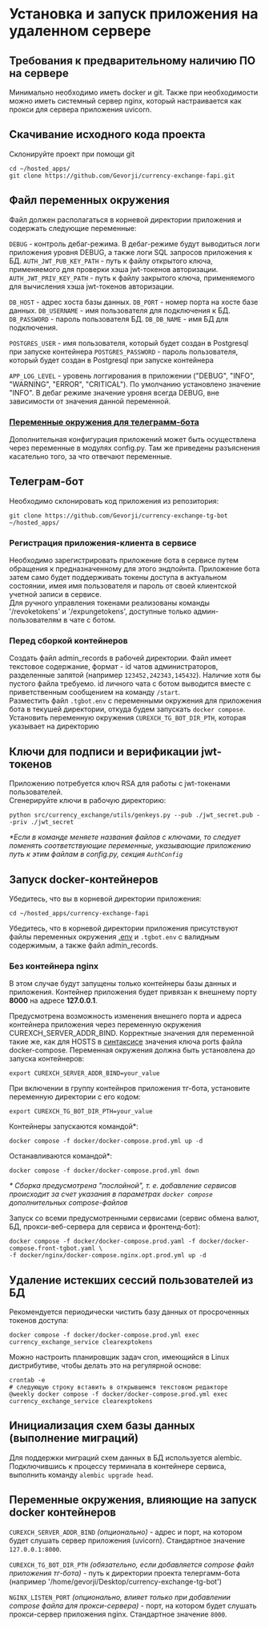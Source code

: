 # Установка и запуск приложения на удаленном сервере

## Требования к предварительному наличию ПО на сервере
Минимально необходимо иметь docker и git. Также при необходимости можно иметь системный сервер nginx, 
который настраивается как прокси для сервера приложения uvicorn. 
## Скачивание исходного кода проекта
Склонируйте проект при помощи git
```shell
cd ~/hosted_apps/
git clone https://github.com/Gevorji/currency-exchange-fapi.git
```

## Файл переменных окружения

Файл должен располагаться в корневой директории приложения и содержать следующие переменные:  

`DEBUG` - контроль дебаг-режима. В дебаг-режиме будут выводиться логи приложения уровня DEBUG, а также логи SQL запросов 
приложения к БД.
`AUTH_JWT_PUB_KEY_PATH` - путь к файлу открытого ключа, применяемого для проверки хэша jwt-токенов авторизации.
`AUTH_JWT_PRIV_KEY_PATH` - путь к файлу закрытого ключа, применяемого для вычисления хэша jwt-токенов авторизации.

`DB_HOST` - адрес хоста базы данных.
`DB_PORT` - номер порта на хосте базе данных.
`DB_USERNAME` - имя пользователя для подключения к БД.
`DB_PASSWORD` - пароль пользователя БД.
`DB_DB_NAME` - имя БД для подключения.

`POSTGRES_USER` - имя пользователя, который будет создан в Postgresql при запуске контейнера
`POSTGRES_PASSWORD` - пароль пользователя, который будет создан в Postgresql при запуске контейнера

`APP_LOG_LEVEL` - уровень логгирования в приложении ("DEBUG", "INFO", "WARNING", "ERROR", "CRITICAL"). 
По умолчанию установлено значение "INFO". В дебаг режиме значение уровня всегда DEBUG, вне
зависимости от значения данной переменной.

### [Переменные окружения для телеграмм-бота](https://github.com/Gevorji/currency-exchange-tg-bot?tab=readme-ov-file#%D0%BF%D0%B5%D1%80%D0%B5%D0%BC%D0%B5%D0%BD%D0%BD%D1%8B%D0%B5-%D0%BE%D0%BA%D1%80%D1%83%D0%B6%D0%B5%D0%BD%D0%B8%D1%8F-%D0%B2-%D1%84%D0%B0%D0%B9%D0%BB%D0%B5-env)

Дополнительная конфигурация приложений может быть осуществлена через переменные в модулях config.py. Там же приведены
разъяснения касательно того, за что отвечают переменные.

## Телеграм-бот
Необходимо склонировать код приложения из репозитория:
```shell 
git clone https://github.com/Gevorji/currency-exchange-tg-bot ~/hosted_apps/
```
### Регистрация приложения-клиента в сервисе
Необходимо зарегистрировать приложение бота в сервисе путем обращения к предназначенному для этого
эндпойнта. Приложение бота затем само будет поддерживать токены доступа в актуальном состоянии, имея
имя пользователя и пароль от своей клиентской учетной записи в сервисе.  
Для ручного управления токенами реализованы команды '/revoketokens' и '/expungetokens', доступные
только админ-пользователям в чате с ботом.
### Перед сборкой контейнеров
Создать файл admin_records в рабочей директории. Файл имеет текстовое содержание, формат - id чатов администраторов, 
разделенные запятой (например `123452,242343,145432`). Наличие хотя бы пустого файла требуемо.
id личного чата с ботом выводится вместе с приветственным сообщением на команду `/start`.  
Разместить файл `.tgbot.env` с переменными окружения для приложения бота в текушей директории, откуда будем запускать
`docker compose`.  
Установить переменную окружения `CUREXCH_TG_BOT_DIR_PTH`, которая указывает на директорию

## Ключи для подписи и верификации jwt-токенов
Приложению потребуется ключ RSA для работы с jwt-токенами пользователей.  
Сгенерируйте ключи в рабочую директорию:
```shell 
python src/currency_exchange/utils/genkeys.py --pub ./jwt_secret.pub --priv ./jwt_secret
```
*\*Если в команде меняете названия файлов с ключами, то следует поменять соответствующие переменные, указывающие 
приложению путь к этим файлам в config.py, секция `AuthConfig`*

## Запуск docker-контейнеров
Убедитесь, что вы в корневой директории приложения:
```shell
cd ~/hosted_apps/currency-exchange-fapi
```
Убедитесь, что в корневой директории приложения присутствуют файлы переменных окружения
[.env](#файл-переменных-окружения-env) и `.tgbot.env` с валидным содержимым, а также файл admin_records.
### Без контейнера nginx
В этом случае будут запущены только контейнеры базы данных и приложения. Контейнер приложения будет привязан к внешнему
порту __8000__ на адресе __127.0.0.1__.

Предусмотрена возможность изменения внешнего порта и адреса контейнера приложения через переменную окружения 
CUREXCH_SERVER_ADDR_BIND. Корректные значения для переменной такие же, как для HOSTS в 
[синтаксисе](https://docs.docker.com/reference/compose-file/services/#short-syntax-3) 
значения ключа ports файла docker-compose. Переменная окружения должна быть установлена до запуска контейнеров:
```shell
export CUREXCH_SERVER_ADDR_BIND=your_value
```
При включении в группу контейнров приложения тг-бота, установите переменную директории с его кодом:  
```shell
export CUREXCH_TG_BOT_DIR_PTH=your_value
```

Контейнеры запускаются командой\*:
```shell
docker compose -f docker/docker-compose.prod.yml up -d
```
Останавливаются командой\*:
```shell
docker compose -f docker/docker-compose.prod.yml down
```

*\* Сборка предусмотрена "послойной", т. е. добавление сервисов происходит за счет указания в 
параметрах `docker compose` дополнительных compose-файлов*

Запуск со всеми предусмотренными сервисами (сервис обмена валют, БД, прокси-веб-сервера для сервиса и фронтенд-бот):
```shell
docker compose -f docker/docker-compose.prod.yaml -f docker/docker-compose.front-tgbot.yaml \
-f docker/nginx/docker-compose.nginx.opt.prod.yml up -d
```

## Удаление истекших сессий пользователей из БД
Рекомендуется периодически чистить базу данных от просроченных токенов доступа:
```shell
docker compose -f docker/docker-compose.prod.yml exec currency_exchange_service clearexptokens
```
Можно настроить планировщик задач cron, имеющийся в Linux дистрибутиве, чтобы делать это на регулярной основе:
```shell
crontab -e
# следующую строку вставить в открывшемся текстовом редакторе
@weekly docker compose -f docker/docker-compose.prod.yml exec currency_exchange_service clearexptokens
```

## Инициализация схем базы данных (выполнение миграций)
Для поддержки миграций схем данных в БД используется alembic. Подключившись к процессу терминала в контейнере сервиса,
выполнить команду `alembic upgrade head`.

##  Переменные окружения, влияющие на запуск docker контейнеров
`CUREXCH_SERVER_ADDR_BIND` *(опционально)* - адрес и порт, на котором будет слушать сервер приложения (uvicorn). 
Стандартное значение `127.0.0.1:8000`.

`CUREXCH_TG_BOT_DIR_PTH` *(обязательно, если добавляется compose файл приложения тг-бота)* - 
путь к директории проекта телергамм-бота (например '/home/gevorji/Desktop/currency-exchange-tg-bot')

`NGINX_LISTEN_PORT` *(опционально, влияет только при добавлении compose файла для прокси-сервера)* - 
порт, на котором будет слушать прокси-сервер приложения nginx. Стандартное значение `8000`.